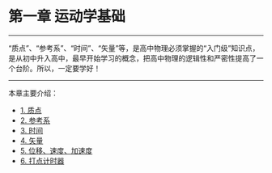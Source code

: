 # 第一章     运动学基础
---- 
“质点”、“参考系”、“时间”、“矢量”等，是高中物理必须掌握的“入门级”知识点，是从初中升入高中，最早开始学习的概念，把高中物理的逻辑性和严密性提高了一个台阶。所以，一定要学好！

---- 

本章主要介绍：

- [1. 质点][1]
- [2. 参考系][2]
- [3. 时间][3]
- [4. 矢量][4]
- [5. 位移、速度、加速度][5]
- [6. 打点计时器][6]


[1]:	../Chapter1/1_1.md
[2]:	../Chapter1/1_2.md
[3]:	../Chapter1/1_3.md
[4]:	../Chapter1/1_4.md
[5]:	../Chapter1/1_5.md
[6]:	../Chapter1/1_6.md